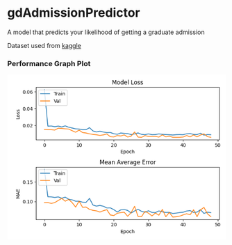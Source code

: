 # gdAdmissionPredictor
A model that predicts your likelihood of getting a graduate admission

Dataset used from [kaggle](https://www.kaggle.com/datasets/mohansacharya/graduate-admissions)


### Performance Graph Plot
![Perfromance Gragh of Epoch against losses (model loss & MAE)](https://github.com/Kingsolomon445/gdAdmissionPredictor/blob/main/Figure_1.png)
